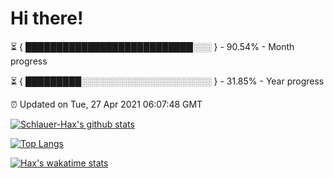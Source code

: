 # Hi there!

⏳ { ███████████████████████████░░░ } - 90.54% - Month progress

⏳ { █████████░░░░░░░░░░░░░░░░░░░░░ } - 31.85% - Year progress

⏰ Updated on Tue, 27 Apr 2021 06:07:48 GMT


[![Schlauer-Hax's github stats](https://github-readme-stats.vercel.app/api?username=Schlauer-Hax&show_icons=true&theme=dark&count_private=true)](https://github.com/Schlauer-Hax)


[![Top Langs](https://github-readme-stats.vercel.app/api/top-langs/?username=Schlauer-Hax&layout=compact&theme=dark)](https://github.com/Schlauer-Hax?tab=repositories)


[![Hax's wakatime stats](https://github-readme-stats.vercel.app/api/wakatime?username=Hax&theme=dark)](https://wakatime.com/@Hax)

